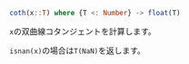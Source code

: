 ```julia
coth(x::T) where {T <: Number} -> float(T)
```

`x`の双曲線コタンジェントを計算します。

`isnan(x)`の場合は`T(NaN)`を返します。

